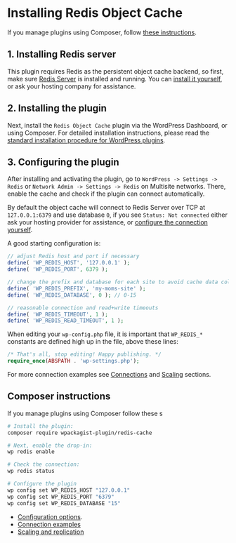 # Installing Redis Object Cache

If you manage plugins using Composer, follow [these instructions](#composer-instructions).

## 1. Installing Redis server

This plugin requires Redis as the persistent object cache backend, so first, make sure [Redis Server](https://redis.io) is installed and running. You can [install it yourself](http://redis.io/topics/quickstart), or ask your hosting company for assistance.

## 2. Installing the plugin

Next, install the `Redis Object Cache` plugin via the WordPress Dashboard, or using Composer. For detailed installation instructions, please read the [standard installation procedure for WordPress plugins](https://wordpress.org/documentation/article/manage-plugins/#finding-and-installing-plugins-1).

## 3. Configuring the plugin

After installing and activating the plugin, go to `WordPress -> Settings -> Redis` or `Network Admin -> Settings -> Redis` on Multisite networks. There, enable the cache and check if the plugin can connect automatically.

By default the object cache will connect to Redis Server over TCP at `127.0.0.1:6379` and use database `0`,
if you see `Status: Not connected` either ask your hosting provider for assistance, or [configure the connection yourself](https://github.com/rhubarbgroup/redis-cache/#configuration).

A good starting configuration is:

```php
// adjust Redis host and port if necessary 
define( 'WP_REDIS_HOST', '127.0.0.1' );
define( 'WP_REDIS_PORT', 6379 );

// change the prefix and database for each site to avoid cache data collisions
define( 'WP_REDIS_PREFIX', 'my-moms-site' );
define( 'WP_REDIS_DATABASE', 0 ); // 0-15

// reasonable connection and read+write timeouts
define( 'WP_REDIS_TIMEOUT', 1 );
define( 'WP_REDIS_READ_TIMEOUT', 1 );
```

When editing your `wp-config.php` file, it is important that `WP_REDIS_*` constants are defined high up in the file, above these lines:

```php
/* That's all, stop editing! Happy publishing. */
require_once(ABSPATH . 'wp-settings.php');
```

For more connection examples see [Connections](https://github.com/rhubarbgroup/redis-cache/#connections) and [Scaling](https://github.com/rhubarbgroup/redis-cache/#scaling) sections.

## Composer instructions

If you manage plugins using Composer follow these s

```bash
# Install the plugin:
composer require wpackagist-plugin/redis-cache

# Next, enable the drop-in:
wp redis enable

# Check the connection:
wp redis status

# Configure the plugin
wp config set WP_REDIS_HOST "127.0.0.1"
wp config set WP_REDIS_PORT "6379"
wp config set WP_REDIS_DATABASE "15"
```

- [Configuration options](https://github.com/rhubarbgroup/redis-cache/#configuration).
- [Connection examples](https://github.com/rhubarbgroup/redis-cache/#connections)
- [Scaling and replication](https://github.com/rhubarbgroup/redis-cache/#scaling)

